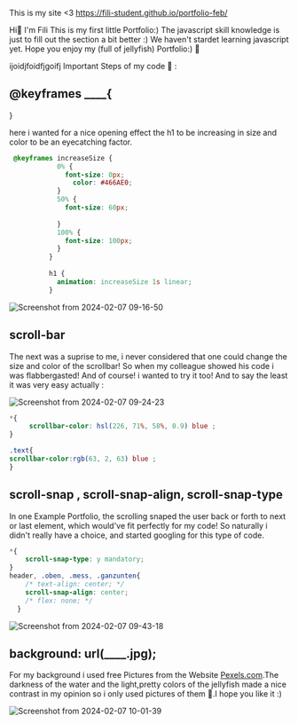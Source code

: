 This is my site <3   https://fili-student.github.io/portfolio-feb/

Hi🪼
I'm Fili
This is my first little Portfolio:)
The javascript skill knowledge is just to fill out the section a bit better :) We haven't stardet learning javascript yet.
Hope you enjoy my (full of jellyfish) Portfolio:)
🪼

ijoidjfoidfjgoifj
Important Steps of my code 💞 :

## @keyframes ____{
}

here i wanted for a nice opening effect the h1 to be increasing in size and color to be an eyecatching factor.
```css
 @keyframes increaseSize {
            0% {
              font-size: 0px;
                color: #466AE0;
            }
            50% {
              font-size: 60px;
             
            }
            100% {
              font-size: 100px;
            }
          }
          
          h1 {
            animation: increaseSize 1s linear;
          }
```

![Screenshot from 2024-02-07 09-16-50](https://github.com/Fili-student/portfolio-feb/assets/150251603/d41cef84-9df9-413b-ae6b-2860a6e2cc63)


## scroll-bar

The next was a suprise to me, i never considered that one could change the size and color of the scrollbar! So when my colleague showed his code i was flabbergasted! And of course! i wanted to try it too!
And to say the least it was very easy actually :


![Screenshot from 2024-02-07 09-24-23](https://github.com/Fili-student/portfolio-feb/assets/150251603/125f3e3e-1c6d-463d-949b-19a721ea6a2c)

```css
*{
     scrollbar-color: hsl(226, 71%, 58%, 0.9) blue ;
}

.text{
scrollbar-color:rgb(63, 2, 63) blue ;
}
```

## scroll-snap , scroll-snap-align, scroll-snap-type

In one Example Portfolio, the scrolling snaped the user back or forth to next or last element, which would've fit perfectly for my code! So naturally i didn't really have a choice, and started googling for this type of code.


```css
*{
    scroll-snap-type: y mandatory;
}
header, .oben, .mess, .ganzunten{
    /* text-align: center; */
    scroll-snap-align: center;
    /* flex: none; */
  }
```

![Screenshot from 2024-02-07 09-43-18](https://github.com/Fili-student/portfolio-feb/assets/150251603/230942d0-56a2-4163-8074-9cb82982f6c2)

## background: url(____.jpg);

For my background i used free Pictures from the Website [Pexels.com](https://www.pexels.com/).The darkness of the water and the light,pretty colors of the jellyfish made a nice contrast in my opinion so i only used pictures of them 🪼.I hope you like it :)

![Screenshot from 2024-02-07 10-01-39](https://github.com/Fili-student/portfolio-feb/assets/150251603/ee195376-f72e-43ef-a7e7-b2ae77832aa9)

